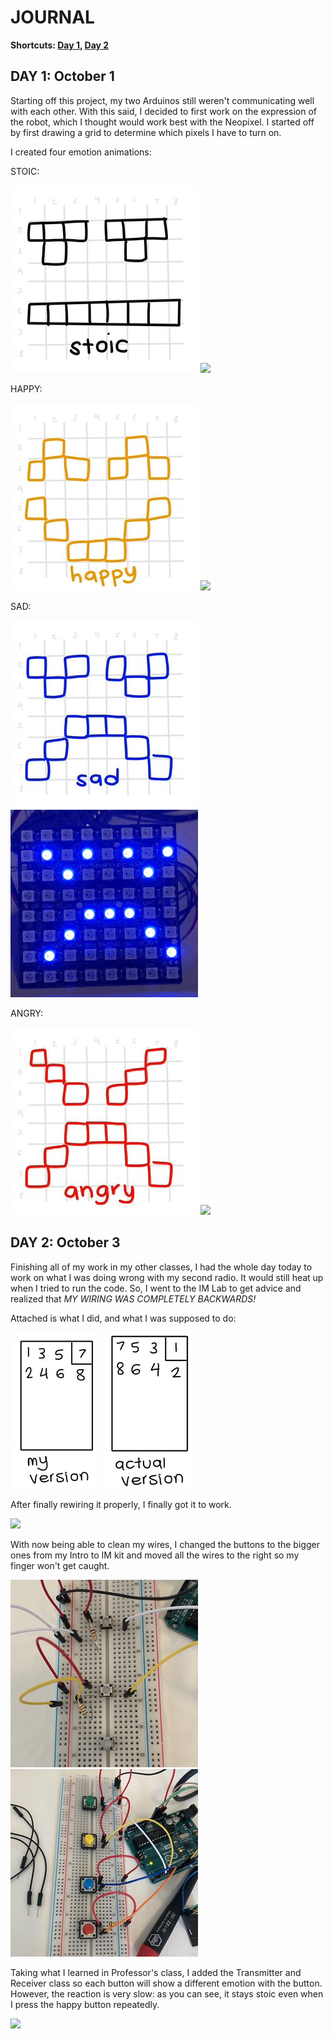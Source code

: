 # JOURNAL
**Shortcuts: [Day 1](journal.md#day-1-october-1), [Day 2](journal.md#day-2-october-3)**

## DAY 1: October 1

Starting off this project, my two Arduinos still weren't communicating well with each other. With this said, I decided to first work on the expression of the robot, which I thought would work best with the Neopixel. I started off by first drawing a grid to determine which pixels I have to turn on.

I created four emotion animations:

STOIC:

![](images/stoic.jpg)
![](images/stoic.gif)

HAPPY:

![](images/happy.jpg)
![](images/happy.gif)

SAD:

![](images/sad.jpg)
![](images/sad.gif)

ANGRY:

![](images/angry.jpg)
![](images/angry.gif)

## DAY 2: October 3

Finishing all of my work in my other classes, I had the whole day today to work on what I was doing wrong with my second radio. It would still heat up when I tried to run the code. So, I went to the IM Lab to get advice and realized that *MY WIRING WAS COMPLETELY BACKWARDS!*

Attached is what I did, and what I was supposed to do:

![](images/myVersion.jpg)
![](images/actualVersion.jpg)

After finally rewiring it properly, I finally got it to work.

![](images/finally.gif)

With now being able to clean my wires, I changed the buttons to the bigger ones from my Intro to IM kit and moved all the wires to the right so my finger won't get caught.

![](images/messyButtons.jpg)
![](images/cleanButton.jpg)

Taking what I learned in Professor's class, I added the Transmitter and Receiver class so each button will show a different emotion with the button. However, the reaction is very slow: as you can see, it stays stoic even when I press the happy button repeatedly.

![](images/slowReaction.gif)
